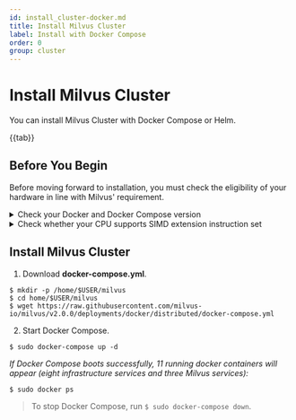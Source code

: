 ```yaml
---
id: install_cluster-docker.md
title: Install Milvus Cluster
label: Install with Docker Compose
order: 0
group: cluster
---
```


# Install Milvus Cluster

You can install Milvus Cluster with Docker Compose or Helm.

{{tab}}

## Before You Begin

Before moving forward to installation, you must check the eligibility of your hardware in line with Milvus' requirement.

<details><summary>Check your Docker and Docker Compose version</summary>

<div class="alert note">
Docker Compose is the recommended way to install Milvus.
</div>

- Docker version 19.03 or higher is required.
- Docker Compose version 1.25.1 or higher is required. 
</details>

<details><summary>Check whether your CPU supports SIMD extension instruction set</summary>

{{fragments/cpu_support.md}}
</details>


## Install Milvus Cluster


1. Download **docker-compose.yml**.

```
$ mkdir -p /home/$USER/milvus
$ cd home/$USER/milvus
$ wget https://raw.githubusercontent.com/milvus-io/milvus/v2.0.0/deployments/docker/distributed/docker-compose.yml
```
2. Start Docker Compose.
```
$ sudo docker-compose up -d 
```

*If Docker Compose boots successfully, 11 running docker containers will appear (eight infrastructure services and three Milvus services):*

```
$ sudo docker ps 
```

> To stop Docker Compose, run ```$ sudo docker-compose down```.
